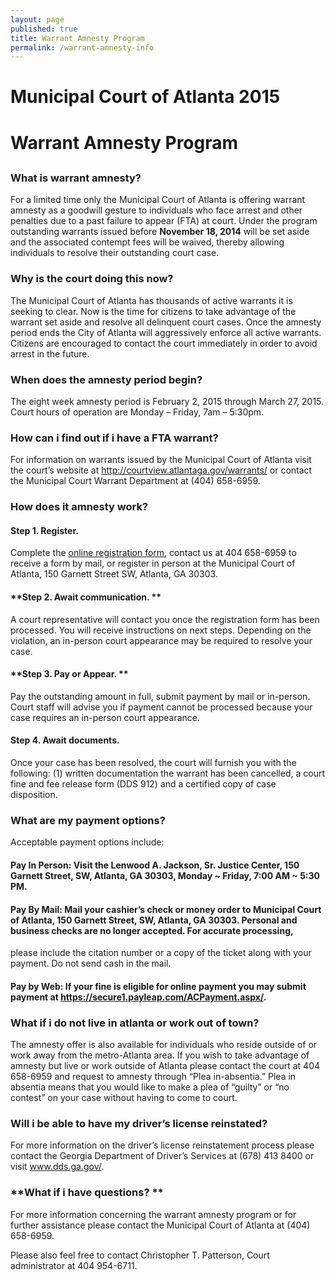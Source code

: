 ```yaml
---
layout: page
published: true
title: Warrant Amnesty Program
permalink: /warrant-amnesty-info
---
```


# Municipal Court of Atlanta 2015 
# Warrant Amnesty Program

## 
### **What is warrant amnesty?**
For a limited time only the Municipal Court of Atlanta is offering warrant amnesty as a goodwill gesture to individuals who face arrest and other penalties due to a past failure to appear (FTA) at court.  Under the program outstanding warrants issued before <b>November 18, 2014</b> will be set aside and the associated contempt fees will be waived, thereby allowing individuals to resolve their outstanding court case.  

### **Why is the court doing this now?**
The Municipal Court of Atlanta has thousands of active warrants it is seeking to clear. Now is the time for citizens to take advantage of the warrant set aside and resolve all delinquent court cases. Once the amnesty period ends the City of Atlanta will aggressively enforce all active warrants.  Citizens are encouraged to contact the court immediately in order to avoid arrest in the future. 

### **When does the amnesty period begin?**
The eight week amnesty period is February 2, 2015 through March 27, 2015.  Court hours of operation are Monday – Friday, 7am – 5:30pm.

### **How can i find out if i have a FTA warrant?**
For information on warrants issued by the Municipal Court of Atlanta visit the court’s website at <a href="http://courtview.atlantaga.gov/warrants/" target="_blank">http://courtview.atlantaga.gov/warrants/</a> or contact the Municipal Court Warrant Department at (404) 658-6959. 

### **How does it amnesty work?**
#### **Step 1. Register.**  
Complete the <a href="http://dit-webtest-01/drfcc/waf.aspx" target="_blank">online registration form</a>, contact us at 404 658-6959 to receive a form by mail, or register in person at the Municipal Court of Atlanta, 150 Garnett Street SW, Atlanta, GA 30303. 

#### **Step 2. Await communication. **
A court representative will contact you once the registration form has been processed.  You will receive instructions on next steps. Depending on the violation, an in-person court appearance may be required to resolve your case.    

#### **Step 3. Pay or Appear. **
Pay the outstanding amount in full, submit payment by mail or in-person. Court staff will advise you if payment cannot be processed because your case requires an in-person court appearance. 

#### **Step 4. Await documents.** 
Once your case has been resolved, the court will furnish you with the following: (1) written documentation the warrant has been cancelled, a court fine and fee release form (DDS 912) and a certified copy of case disposition.   

### **What are my payment options?**
Acceptable payment options include:

#### **Pay In Person:** Visit the Lenwood A. Jackson, Sr. Justice Center, 150 Garnett Street, SW, Atlanta, GA 30303, Monday ~ Friday, 7:00 AM ~ 5:30 PM.  

#### **Pay By Mail:**    Mail your cashier’s check or money order to Municipal Court of Atlanta, 150 Garnett Street, SW, Atlanta, GA 30303.  Personal and business checks are no longer accepted.  For accurate processing, 
please include the citation number or a copy of the ticket along with your payment. Do not send cash in the mail.  

#### **Pay by Web:**    If your fine is eligible for online payment you may submit payment at <a href="https://secure1.payleap.com/ACPayment.aspx" target="_blank">https://secure1.payleap.com/ACPayment.aspx/</a>.  

### **What if i do not live in atlanta or work out of town?**
The amnesty offer is also available for individuals who reside outside of or work away from the metro-Atlanta area. If you wish to take advantage of amnesty but live or work outside of Atlanta please contact the court at 404 658-6959 and request to amnesty through “Plea in-absentia.” Plea in absentia means that you would like to make a plea of “guilty” or “no contest” on your case without having to come to court.    

### **Will i be able to have my driver’s license reinstated?**
For more information on the driver’s license reinstatement process please contact the Georgia Department of Driver’s Services at (678) 413 8400 or visit <a href="www.dds.ga.gov" target="_blank">www.dds.ga.gov/</a>.  

### **What if i have questions? **
For more information concerning the warrant amnesty program or for further assistance please contact the Municipal Court of Atlanta at (404) 658-6959. 

Please also feel free to contact Christopher T. Patterson, Court administrator at 404 954-6711.  


